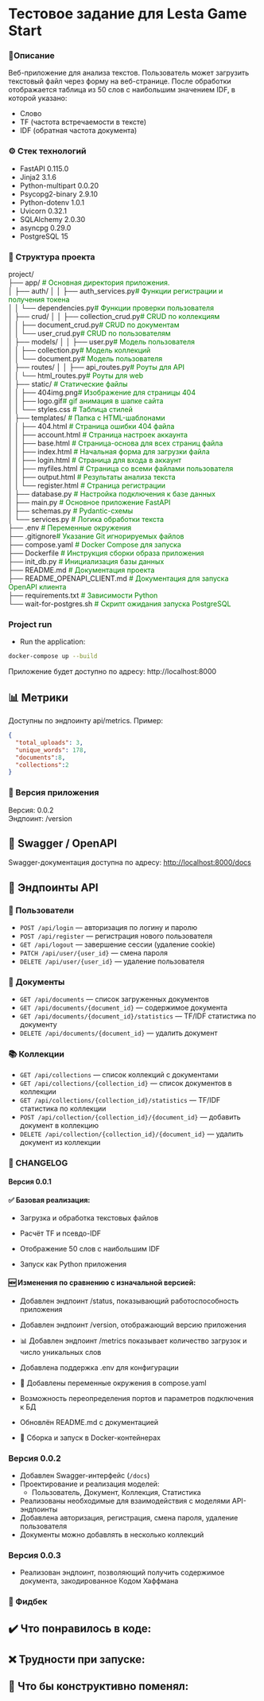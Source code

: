 # Тестовое задание для Lesta Game Start


### 📄Описание
Веб-приложение для анализа текстов. Пользователь может загрузить текстовый файл через форму на веб-странице. После обработки отображается таблица из 50 слов с наибольшим значением IDF, в которой указано:
- Слово
- TF (частота встречаемости в тексте)
- IDF (обратная частота документа)

### ⚙️ Стек технологий
- FastAPI 0.115.0
- Jinja2 3.1.6
- Python-multipart 0.0.20
- Psycopg2-binary 2.9.10
- Python-dotenv 1.0.1
- Uvicorn 0.32.1
- SQLAlchemy 2.0.30
- asyncpg 0.29.0
- PostgreSQL 15

### 📁 Структура проекта
project/<br />
├── app/  <span style="color:green"># Основная директория приложения.</span><br />
│   ├── auth/
│   │   ├── auth_services.py<span style="color:green"># Функции регистрации и получения токена</span><br />
│   │   └── dependencies.py<span style="color:green"># Функции проверки пользователя</span><br />
│   ├── crud/
│   │   ├── collection_crud.py<span style="color:green"># CRUD по коллекциям</span><br />
│   │   ├── document_crud.py<span style="color:green"># CRUD по документам</span><br />
│   │   └── user_crud.py<span style="color:green"># CRUD по пользователям</span><br />
│   ├── models/
│   │   ├── user.py<span style="color:green"># Модель пользователя</span><br />
│   │   ├── collection.py<span style="color:green"># Модель коллекций</span><br />
│   │   └── document.py<span style="color:green"># Модель пользователя</span><br />
│   ├── routes/
│   │   ├── api_routes.py<span style="color:green"># Роуты для API</span><br />
│   │   └── html_routes.py<span style="color:green"># Роуты для web</span><br />
│   ├── static/ <span style="color:green"># Статические файлы</span><br />
│   │   ├── 404img.png<span style="color:green"># Изображение для страницы 404</span><br />
│   │   ├── logo.gif<span style="color:green"># gif анимация в шапке сайта</span><br />
│   │   └── styles.css <span style="color:green"># Таблица стилей</span><br />
│   ├── templates/ <span style="color:green"># Папка с HTML-шаблонами</span><br />
│   │   ├── 404.html <span style="color:green"># Страница ошибки 404 файла</span><br />
│   │   ├── account.html <span style="color:green"># Страница настроек аккаунта</span><br />
│   │   ├── base.html <span style="color:green"># Страница-основа для всех страниц файла</span><br />
│   │   ├── index.html <span style="color:green"># Начальная форма для загрузки файла</span><br />
│   │   ├── login.html <span style="color:green"># Страница для входа в аккаунт</span><br />
│   │   ├── myfiles.html <span style="color:green"># Страница со всеми файлами пользователя</span><br />
│   │   ├── output.html <span style="color:green"># Результаты анализа текста</span><br />
│   │   └── register.html <span style="color:green"># Страница регистрации</span><br />
│   ├── database.py <span style="color:green"># Настройка подключения к базе данных</span><br />
│   ├── main.py <span style="color:green"># Основное приложение FastAPI</span><br />
│   ├── sсhemas.py <span style="color:green"># Pydantic-схемы</span><br />
│   └── services.py <span style="color:green"># Логика обработки текста</span><br />
├── .env <span style="color:green"># Переменные окружения</span><br />
├── .gitignore<span style="color:green"># Указание Git игнорируемых файлов</span><br />
├── compose.yaml <span style="color:green"># Docker Compose для запуска</span><br />
├── Dockerfile <span style="color:green"># Инструкция сборки образа приложения</span><br />
├── init_db.py <span style="color:green"> # Инициализация базы данных</span><br />
├── README.md <span style="color:green"># Документация проекта</span><br />
├── README_OPENAPI_CLIENT.md <span style="color:green"># Документация для запуска OpenAPI клиента</span><br />
├── requirements.txt <span style="color:green"># Зависимости Python</span><br />
└── wait-for-postgres.sh<span style="color:green"> # Скрипт ожидания запуска PostgreSQL</span><br />

### Project run

- Run the application:  
```bash
docker-compose up --build
```
Приложение будет доступно по адресу: http://localhost:8000

## 📊 Метрики
Доступны по эндпоинту api/metrics. Пример:

```json
{
  "total_uploads": 3,
  "unique_words": 178,
  "documents":8,
  "collections":2
}
```
### 🔁 Версия приложения
Версия: 0.0.2<br />
Эндпоинт: /version

## 📑 Swagger / OpenAPI

Swagger-документация доступна по адресу: [http://localhost:8000/docs](http://localhost:8000/docs)

## 📌 Эндпоинты API

### 🔐 Пользователи

- `POST /api/login` — авторизация по логину и паролю
- `POST /api/register` — регистрация нового пользователя
- `GET /api/logout` — завершение сессии (удаление cookie)
- `PATCH /api/user/{user_id}` — смена пароля
- `DELETE /api/user/{user_id}` — удаление пользователя

### 📄 Документы

- `GET /api/documents` — список загруженных документов
- `GET /api/documents/{document_id}` — содержимое документа
- `GET /api/documents/{document_id}/statistics` — TF/IDF статистика по документу
- `DELETE /api/documents/{document_id}` — удалить документ

### 📚 Коллекции

- `GET /api/collections` — список коллекций с документами
- `GET /api/collections/{collection_id}` — список документов в коллекции
- `GET /api/collections/{collection_id}/statistics` — TF/IDF статистика по коллекции
- `POST /api/collection/{collection_id}/{document_id}` — добавить документ в коллекцию
- `DELETE /api/collection/{collection_id}/{document_id}` — удалить документ из коллекции

### 📝 CHANGELOG
#### Версия 0.0.1
#### ✅ Базовая реализация:

- Загрузка и обработка текстовых файлов

- Расчёт TF и псевдо-IDF

- Отображение 50 слов с наибольшим IDF

- Запуск как Python приложения

#### 🆕 Изменения по сравнению с изначальной версией:

- Добавлен эндпоинт /status, показывающий работоспособность приложения

- Добавлен эндпоинт /version, отображающий версию приложения

- 📊 Добавлен эндпоинт /metrics показывает количество загрузок и число уникальных слов

- Добавлена поддержка .env для конфигурации

- 🐳 Добавлены переменные окружения в compose.yaml

- Возможность переопределения портов и параметров подключения к БД

- Обновлён README.md с документацией

- 🐳 Сборка и запуск в Docker-контейнерах

### Версия 0.0.2

- Добавлен Swagger-интерфейс (`/docs`)
- Проектирование и реализация моделей:
  - Пользователь, Документ, Коллекция, Статистика
- Реализованы необходимые для взаимодействия с моделями API-эндпоинты
- Добавлена авторизация, регистрация, смена пароля, удаление пользователя
- Документы можно добавлять в несколько коллекций

### Версия 0.0.3
- Реализован эндпоинт, позволяющий получить содержимое документа, закодированное Кодом Хаффмана

### 📑 Фидбек
✔️ 
Что понравилось в коде:
- 

❌ 
Трудности при запуске:
- 

🔧
Что бы конструктивно поменял:
- 
